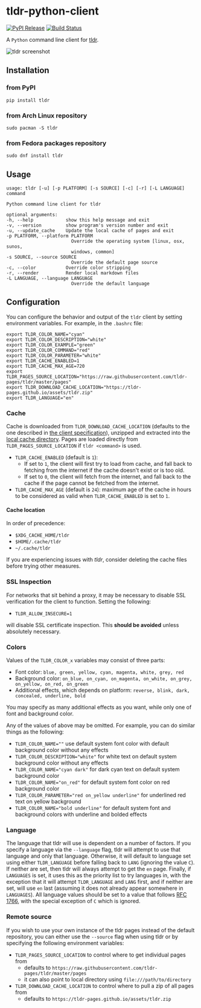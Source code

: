 # tldr-python-client

[![PyPI Release](https://img.shields.io/pypi/v/tldr.svg)](https://pypi.python.org/pypi/tldr)
[![Build Status](https://travis-ci.org/tldr-pages/tldr-python-client.svg?branch=master)](https://travis-ci.org/tldr-pages/tldr-python-client)

A `Python` command line client for [tldr](https://github.com/tldr-pages/tldr).

![tldr screenshot](http://raw.github.com/tldr-pages/tldr/master/images/screenshot.png)

## Installation

### from PyPI

    pip install tldr

### from Arch Linux repository

    sudo pacman -S tldr

### from Fedora packages repository

    sudo dnf install tldr

## Usage

    usage: tldr [-u] [-p PLATFORM] [-s SOURCE] [-c] [-r] [-L LANGUAGE] command

    Python command line client for tldr

    optional arguments:
    -h, --help            show this help message and exit
    -v, --version         show program's version number and exit
    -u, --update_cache    Update the local cache of pages and exit
    -p PLATFORM, --platform PLATFORM
                            Override the operating system [linux, osx, sunos,
                            windows, common]
    -s SOURCE, --source SOURCE
                            Override the default page source
    -c, --color           Override color stripping
    -r, --render          Render local markdown files
    -L LANGUAGE, --language LANGUAGE
                            Override the default language

## Configuration

You can configure the behavior and output of the `tldr` client by setting environment variables. For example, in the `.bashrc` file:

    export TLDR_COLOR_NAME="cyan"
    export TLDR_COLOR_DESCRIPTION="white"
    export TLDR_COLOR_EXAMPLE="green"
    export TLDR_COLOR_COMMAND="red"
    export TLDR_COLOR_PARAMETER="white"
    export TLDR_CACHE_ENABLED=1
    export TLDR_CACHE_MAX_AGE=720
    export TLDR_PAGES_SOURCE_LOCATION="https://raw.githubusercontent.com/tldr-pages/tldr/master/pages"
    export TLDR_DOWNLOAD_CACHE_LOCATION="https://tldr-pages.github.io/assets/tldr.zip"
    export TLDR_LANGUAGE="en"

### Cache

Cache is downloaded from `TLDR_DOWNLOAD_CACHE_LOCATION` (defaults to the one described in [the client specification](https://github.com/tldr-pages/tldr/blob/master/CLIENT-SPECIFICATION.md#caching)), unzipped and extracted into the [local cache directory](#cache-location). Pages are loaded directly from `TLDR_PAGES_SOURCE_LOCATION` if `tldr <command>` is used.

* `TLDR_CACHE_ENABLED` (default is `1`):
    * If set to `1`, the client will first try to load from cache, and fall back to fetching from the internet if the cache doesn't exist or is too old.
    * If set to `0`, the client will fetch from the internet, and fall back to the cache if the page cannot be fetched from the internet.
* `TLDR_CACHE_MAX_AGE` (default is `24`): maximum age of the cache in hours to be considered as valid when `TLDR_CACHE_ENABLED` is set to `1`.

#### Cache location

In order of precedence:
* `$XDG_CACHE_HOME/tldr`
* `$HOME/.cache/tldr`
* `~/.cache/tldr`

If you are experiencing issues with *tldr*, consider deleting the cache files before trying other measures.

### SSL Inspection

For networks that sit behind a proxy, it may be necessary to disable SSL verification for the client to function. Setting the following:

* `TLDR_ALLOW_INSECURE=1` 

will disable SSL certificate inspection. This __should be avoided__ unless absolutely necessary.

### Colors

Values of the `TLDR_COLOR_x` variables may consist of three parts:
* Font color: `blue, green, yellow, cyan, magenta, white, grey, red`
* Background color: `on_blue, on_cyan, on_magenta, on_white, on_grey, on_yellow, on_red, on_green`
* Additional effects, which depends on platform: `reverse, blink, dark, concealed, underline, bold`

You may specify as many additional effects as you want, while only one of font and background color.

Any of the values of above may be omitted. For example, you can do similar things as the following:
* `TLDR_COLOR_NAME=""` use default system font color with default background color without any effects
* `TLDR_COLOR_DESCRIPTION="white"` for white text on default system background color without any effects
* `TLDR_COLOR_NAME="cyan dark"` for dark cyan text on default system background color
* `TLDR_COLOR_NAME="on_red"` for default system font color on red background color
* `TLDR_COLOR_PARAMETER="red on_yellow underline"` for underlined red text on yellow background
* `TLDR_COLOR_NAME="bold underline"` for default system font and background colors with underline and bolded effects

### Language 

The language that tldr will use is dependent on a number of factors. If you specify a language via the
`--language` flag, tldr will attempt to use that language and only that language. Otherwise, it will
default to language set using either `TLDR_LANGUAGE` before falling back to `LANG` (ignoring the value `C`).
If neither are set, then tldr will always attempt to get the `en` page. Finally, if `LANGUAGES` is set, it uses
this as the priority list to try languages in, with the exception that it will attempt `TLDR_LANGUAGE` and `LANG`
first, and if neither are set, will use `en` last (assuming it does not already appear somewhere in `LANGUAGES`).
All language values should be set to a value that follows [RFC 1766](https://tools.ietf.org/html/rfc1766.html),
with the special exception of `C` which is ignored.

### Remote source

If you wish to use your own instance of the tldr pages instead of the default repository, you
can either use the `--source` flag when using tldr or by specifying the following environment variables:

* `TLDR_PAGES_SOURCE_LOCATION` to control where to get individual pages from
  * defaults to `https://raw.githubusercontent.com/tldr-pages/tldr/master/pages`
  * it can also point to local directory using `file:///path/to/directory`
* `TLDR_DOWNLOAD_CACHE_LOCATION` to control where to pull a zip of all pages from
  * defaults to `https://tldr-pages.github.io/assets/tldr.zip`
